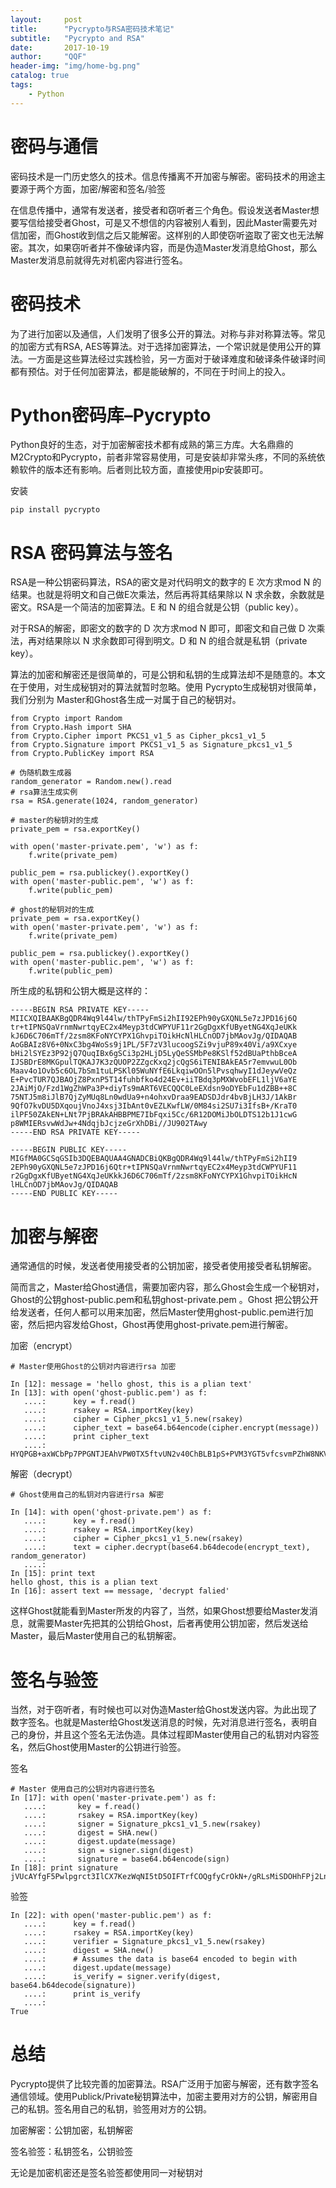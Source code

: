 ```yaml
---
layout:     post
title:      "Pycrypto与RSA密码技术笔记"
subtitle:   "Pycrypto and RSA"
date:       2017-10-19
author:     "QQF"
header-img: "img/home-bg.png"
catalog: true
tags:
    - Python
---
```


# 密码与通信

密码技术是一门历史悠久的技术。信息传播离不开加密与解密。密码技术的用途主要源于两个方面，加密/解密和签名/验签

在信息传播中，通常有发送者，接受者和窃听者三个角色。假设发送者Master想要写信给接受者Ghost，可是又不想信的内容被别人看到，因此Master需要先对信加密，而Ghost收到信之后又能解密。这样别的人即使窃听盗取了密文也无法解密。其次，如果窃听者并不像破译内容，而是伪造Master发消息给Ghost，那么Master发消息前就得先对机密内容进行签名。

# 密码技术

为了进行加密以及通信，人们发明了很多公开的算法。对称与非对称算法等。常见的加密方式有RSA, AES等算法。对于选择加密算法，一个常识就是使用公开的算法。一方面是这些算法经过实践检验，另一方面对于破译难度和破译条件破译时间都有预估。对于任何加密算法，都是能破解的，不同在于时间上的投入。

# Python密码库–Pycrypto

Python良好的生态，对于加密解密技术都有成熟的第三方库。大名鼎鼎的M2Crypto和Pycrypto，前者非常容易使用，可是安装却非常头疼，不同的系统依赖软件的版本还有影响。后者则比较方面，直接使用pip安装即可。

安装

```
pip install pycrypto
```

# RSA 密码算法与签名

RSA是一种公钥密码算法，RSA的密文是对代码明文的数字的 E 次方求mod N 的结果。也就是将明文和自己做E次乘法，然后再将其结果除以 N 求余数，余数就是密文。RSA是一个简洁的加密算法。E 和 N 的组合就是公钥（public key）。

对于RSA的解密，即密文的数字的 D 次方求mod N 即可，即密文和自己做 D 次乘法，再对结果除以 N 求余数即可得到明文。D 和 N 的组合就是私钥（private key）。

算法的加密和解密还是很简单的，可是公钥和私钥的生成算法却不是随意的。本文在于使用，对生成秘钥对的算法就暂时忽略。使用 Pycrypto生成秘钥对很简单，我们分别为 Master和Ghost各生成一对属于自己的秘钥对。

```
from Crypto import Random
from Crypto.Hash import SHA
from Crypto.Cipher import PKCS1_v1_5 as Cipher_pkcs1_v1_5
from Crypto.Signature import PKCS1_v1_5 as Signature_pkcs1_v1_5
from Crypto.PublicKey import RSA

# 伪随机数生成器
random_generator = Random.new().read
# rsa算法生成实例
rsa = RSA.generate(1024, random_generator)

# master的秘钥对的生成
private_pem = rsa.exportKey()

with open('master-private.pem', 'w') as f:
    f.write(private_pem)

public_pem = rsa.publickey().exportKey()
with open('master-public.pem', 'w') as f:
    f.write(public_pem)

# ghost的秘钥对的生成
private_pem = rsa.exportKey()
with open('master-private.pem', 'w') as f:
    f.write(private_pem)

public_pem = rsa.publickey().exportKey()
with open('master-public.pem', 'w') as f:
    f.write(public_pem)
```

所生成的私钥和公钥大概是这样的：

```
-----BEGIN RSA PRIVATE KEY-----
MIICXQIBAAKBgQDR4Wq9l44lw/thTPyFmSi2hII92EPh90yGXQNL5e7zJPD16j6Q
tr+tIPNSQaVrnmNwrtqyEC2x4Meyp3tdCWPYUF11r2GgDgxKfUByetNG4XqJeUKk
kJ6D6C706mTf/2zsm8KFoNYCYPX1GhvpiTOikHcNlHLCnOD7jbMAovJg/QIDAQAB
AoGBAIz8V6+0NxC3bg4WoSs9j1PL/5F7zV3lucoogSZi9vjuP89x40Vi/a9XCxye
bHi2lSYEz3P92jQ7QuqIBx6gSCi3p2HLjD5LyQeSSMbPe8KSlf52dBUaPthbBceA
IJSBDrE8MKGpulTQKAJ7K3zQUOP2ZZgcKxq2jcQgS6iTENIBAkEA5r7emvwuL0Ob
Maav4o1Ovb5c6OL7bSm1tuLPSKl05WuNYfE6LkqiwOOn5lPvsqhwyI1dJeywVeQz
E+PvcTUR7QJBAOjZ8PxnP5T14fuhbfko4d24Ev+iiTBdq3pMXWvobEFL1ljV6aYE
2JAiMjO/Fzd1WgZhWPa3P+diyTs9mART6VECQQC0LeEXdsn9oDYEbFu1dZBB++8C
75NTJ5m8iJlB7QjZyMUq8Ln0wdUa9+n4ohxvDraa9EADSDJdr4bvBjLH3J/1AkBr
9QfO7kvDU5DXqoujVnoJ4xsj3IbAnt0vEZLKwfLW/0M84si2SU7i3IfsB+/KraT0
ilPF50ZAkEN+LNt7PjBRAkAHBBPME7IbFqxi5Cc/6R12DOMiJbOLDTS12b1J1cwG
p8WMIERsvwWdJw+4NdqjbJcjzeGrXhDBi//JU902TAwy
-----END RSA PRIVATE KEY-----

-----BEGIN PUBLIC KEY-----
MIGfMA0GCSqGSIb3DQEBAQUAA4GNADCBiQKBgQDR4Wq9l44lw/thTPyFmSi2hII9
2EPh90yGXQNL5e7zJPD16j6Qtr+tIPNSQaVrnmNwrtqyEC2x4Meyp3tdCWPYUF11
r2GgDgxKfUByetNG4XqJeUKkkJ6D6C706mTf/2zsm8KFoNYCYPX1GhvpiTOikHcN
lHLCnOD7jbMAovJg/QIDAQAB
-----END PUBLIC KEY-----
```

# 加密与解密

通常通信的时候，发送者使用接受者的公钥加密，接受者使用接受者私钥解密。

简而言之，Master给Ghost通信，需要加密内容，那么Ghost会生成一个秘钥对，Ghost的公钥ghost-public.pem和私钥ghost-private.pem 。Ghost 把公钥公开给发送者，任何人都可以用来加密，然后Master使用ghost-public.pem进行加密，然后把内容发给Ghost，Ghost再使用ghost-private.pem进行解密。

加密（encrypt）

```
# Master使用Ghost的公钥对内容进行rsa 加密

In [12]: message = 'hello ghost, this is a plian text'
In [13]: with open('ghost-public.pem') as f:
   ....:      key = f.read()
   ....:      rsakey = RSA.importKey(key)
   ....:      cipher = Cipher_pkcs1_v1_5.new(rsakey)
   ....:      cipher_text = base64.b64encode(cipher.encrypt(message))
   ....:      print cipher_text
   ....:
HYQPGB+axWCbPp7PPGNTJEAhVPW0TX5ftvUN2v40ChBLB1pS+PVM3YGT5vfcsvmPZhW8NKVSBp8FwjLUnMn6yXP1O36NaunUzyHwI+cpjlkTwZs3DfCY/32EzeuKuJABin1FHBYUMTOKtHy+eEDOuaJTnZTC7ZBkdha+J88HXSc=
```

解密（decrypt）

```
# Ghost使用自己的私钥对内容进行rsa 解密

In [14]: with open('ghost-private.pem') as f:
   ....:      key = f.read()
   ....:      rsakey = RSA.importKey(key)
   ....:      cipher = Cipher_pkcs1_v1_5.new(rsakey)
   ....:      text = cipher.decrypt(base64.b64decode(encrypt_text), random_generator)
   ....:
In [15]: print text
hello ghost, this is a plian text
In [16]: assert text == message, 'decrypt falied'
```

这样Ghost就能看到Master所发的内容了，当然，如果Ghost想要给Master发消息，就需要Master先把其的公钥给Ghost，后者再使用公钥加密，然后发送给Master，最后Master使用自己的私钥解密。

# 签名与验签

当然，对于窃听者，有时候也可以对伪造Master给Ghost发送内容。为此出现了数字签名。也就是Master给Ghost发送消息的时候，先对消息进行签名，表明自己的身份，并且这个签名无法伪造。具体过程即Master使用自己的私钥对内容签名，然后Ghost使用Master的公钥进行验签。

签名

```
# Master 使用自己的公钥对内容进行签名
In [17]: with open('master-private.pem') as f:
   ....:       key = f.read()
   ....:       rsakey = RSA.importKey(key)
   ....:       signer = Signature_pkcs1_v1_5.new(rsakey)
   ....:       digest = SHA.new()
   ....:       digest.update(message)
   ....:       sign = signer.sign(digest)
   ....:       signature = base64.b64encode(sign)
In [18]: print signature
jVUcAYfgF5Pwlpgrct3IlCX7KezWqNI5tD5OIFTrfCOQgfyCrOkN+/gRLsMiSDOHhFPj2LnfY4Cr5u4eG2IiH8+uSF5z4gUX48AqCQlqiOTLk2EGvyp+w+iYo2Bso1MUi424Ebkx7SnuJwLiPqNzIBLfEZLA3ov69aDArh6hQiw=
```

验签

```
In [22]: with open('master-public.pem') as f:
   ....:      key = f.read()
   ....:      rsakey = RSA.importKey(key)
   ....:      verifier = Signature_pkcs1_v1_5.new(rsakey)
   ....:      digest = SHA.new()
   ....:      # Assumes the data is base64 encoded to begin with
   ....:      digest.update(message)
   ....:      is_verify = signer.verify(digest, base64.b64decode(signature))
   ....:      print is_verify
   ....:
True
```

# 总结

Pycrypto提供了比较完善的加密算法。RSA广泛用于加密与解密，还有数字签名通信领域。使用Publick/Private秘钥算法中，加密主要用对方的公钥，解密用自己的私钥。签名用自己的私钥，验签用对方的公钥。

加密解密：公钥加密，私钥解密

签名验签：私钥签名，公钥验签

无论是加密机密还是签名验签都使用同一对秘钥对
